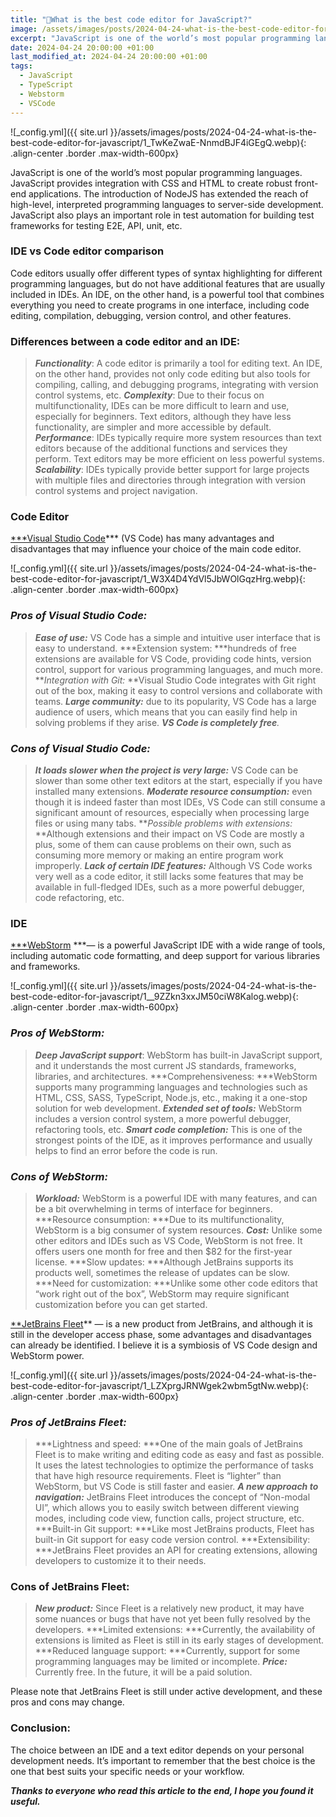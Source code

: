 ```yaml
---
title: "🤔What is the best code editor for JavaScript?"
image: /assets/images/posts/2024-04-24-what-is-the-best-code-editor-for-javascript/1_TwKeZwaE-NnmdBJF4iGEgQ.webp
excerpt: "JavaScript is one of the world’s most popular programming languages. JavaScript provides integration with CSS and HTML to create robust front-end applications. The introduction of NodeJS has extended the reach of high-level, interpreted programming languages to server-side development. JavaScript also plays an important role in test automation for building test frameworks for testing E2E, API, unit, etc."
date: 2024-04-24 20:00:00 +01:00
last_modified_at: 2024-04-24 20:00:00 +01:00
tags:
  - JavaScript
  - TypeScript
  - Webstorm
  - VSCode
---
```


![_config.yml]({{ site.url }}/assets/images/posts/2024-04-24-what-is-the-best-code-editor-for-javascript/1_TwKeZwaE-NnmdBJF4iGEgQ.webp){: .align-center .border .max-width-600px}

JavaScript is one of the world’s most popular programming languages. JavaScript provides integration with CSS and HTML to create robust front-end applications. The introduction of NodeJS has extended the reach of high-level, interpreted programming languages to server-side development. JavaScript also plays an important role in test automation for building test frameworks for testing E2E, API, unit, etc.

### **IDE vs Code editor comparison**

Code editors usually offer different types of syntax highlighting for different programming languages, but do not have additional features that are usually included in IDEs. An IDE, on the other hand, is a powerful tool that combines everything you need to create programs in one interface, including code editing, compilation, debugging, version control, and other features.

### Differences between a code editor and an IDE:
> ***Functionality***: A code editor is primarily a tool for editing text. An IDE, on the other hand, provides not only code editing but also tools for compiling, calling, and debugging programs, integrating with version control systems, etc.
> ***Complexity***: Due to their focus on multifunctionality, IDEs can be more difficult to learn and use, especially for beginners. Text editors, although they have less functionality, are simpler and more accessible by default.
> ***Performance***: IDEs typically require more system resources than text editors because of the additional functions and services they perform. Text editors may be more efficient on less powerful systems.
> ***Scalability***: IDEs typically provide better support for large projects with multiple files and directories through integration with version control systems and project navigation.

### **Code Editor**

[***Visual Studio Code](https://code.visualstudio.com/)*** (VS Code) has many advantages and disadvantages that may influence your choice of the main code editor.

![_config.yml]({{ site.url }}/assets/images/posts/2024-04-24-what-is-the-best-code-editor-for-javascript/1_W3X4D4YdVl5JbWOlGqzHrg.webp){: .align-center .border .max-width-600px}

### ***Pros of Visual Studio Code:***
> ***Ease of use:*** VS Code has a simple and intuitive user interface that is easy to understand.
> ***Extension system: ***hundreds of free extensions are available for VS Code, providing code hints, version control, support for various programming languages, and much more.
> ***Integration with Git:* **Visual Studio Code integrates with Git right out of the box, making it easy to control versions and collaborate with teams.
> ***Large community:*** due to its popularity, VS Code has a large audience of users, which means that you can easily find help in solving problems if they arise.
> ***VS Code is completely free**.*

### ***Cons of Visual Studio Code:***
> ***It loads slower when the project is very large:*** VS Code can be slower than some other text editors at the start, especially if you have installed many extensions.
> ***Moderate resource consumption:*** even though it is indeed faster than most IDEs, VS Code can still consume a significant amount of resources, especially when processing large files or using many tabs.
> ***Possible problems with extensions:* **Although extensions and their impact on VS Code are mostly a plus, some of them can cause problems on their own, such as consuming more memory or making an entire program work improperly.
> ***Lack of certain IDE features:*** Although VS Code works very well as a code editor, it still lacks some features that may be available in full-fledged IDEs, such as a more powerful debugger, code refactoring, etc.

### **IDE**

[***WebStorm](https://www.jetbrains.com/webstorm/) ***— is a powerful JavaScript IDE with a wide range of tools, including automatic code formatting, and deep support for various libraries and frameworks.

![_config.yml]({{ site.url }}/assets/images/posts/2024-04-24-what-is-the-best-code-editor-for-javascript/1__9ZZkn3xxJM50ciW8Kalog.webp){: .align-center .border .max-width-600px}

### *Pros of WebStorm:*
> ***Deep JavaScript support***: WebStorm has built-in JavaScript support, and it understands the most current JS standards, frameworks, libraries, and architectures.
> ***Comprehensiveness: ***WebStorm supports many programming languages and technologies such as HTML, CSS, SASS, TypeScript, Node.js, etc., making it a one-stop solution for web development.
> ***Extended set of tools:*** WebStorm includes a version control system, a more powerful debugger, refactoring tools, etc.
> ***Smart code completion:*** This is one of the strongest points of the IDE, as it improves performance and usually helps to find an error before the code is run.

### *Cons of WebStorm:*
> ***Workload:*** WebStorm is a powerful IDE with many features, and can be a bit overwhelming in terms of interface for beginners.
> ***Resource consumption: ***Due to its multifunctionality, WebStorm is a big consumer of system resources.
> ***Cost:*** Unlike some other editors and IDEs such as VS Code, WebStorm is not free. It offers users one month for free and then $82 for the first-year license.
> ***Slow updates: ***Although JetBrains supports its products well, sometimes the release of updates can be slow.
> ***Need for customization: ***Unlike some other code editors that “work right out of the box”, WebStorm may require significant customization before you can get started.

[**JetBrains Fleet](https://www.jetbrains.com/fleet/)** — is a new product from JetBrains, and although it is still in the developer access phase, some advantages and disadvantages can already be identified. I believe it is a symbiosis of VS Code design and WebStorm power.

![_config.yml]({{ site.url }}/assets/images/posts/2024-04-24-what-is-the-best-code-editor-for-javascript/1_LZXprgJRNWgek2wbm5gtNw.webp){: .align-center .border .max-width-600px}

### *Pros of JetBrains Fleet:*
> ***Lightness and speed: ***One of the main goals of JetBrains Fleet is to make writing and editing code as easy and fast as possible. It uses the latest technologies to optimize the performance of tasks that have high resource requirements. Fleet is “lighter” than WebStorm, but VS Code is still faster and easier.
> ***A new approach to navigation:*** JetBrains Fleet introduces the concept of “Non-modal UI”, which allows you to easily switch between different viewing modes, including code view, function calls, project structure, etc.
> ***Built-in Git support: ***Like most JetBrains products, Fleet has built-in Git support for easy code version control.
> ***Extensibility: ***JetBrains Fleet provides an API for creating extensions, allowing developers to customize it to their needs.

### Cons of JetBrains Fleet:
> ***New product:*** Since Fleet is a relatively new product, it may have some nuances or bugs that have not yet been fully resolved by the developers.
> ***Limited extensions: ***Currently, the availability of extensions is limited as Fleet is still in its early stages of development.
> ***Reduced language support: ***Currently, support for some programming languages may be limited or incomplete.
> ***Price:*** Currently free. In the future, it will be a paid solution.

Please note that JetBrains Fleet is still under active development, and these pros and cons may change.

### Conclusion:

The choice between an IDE and a text editor depends on your personal development needs. It’s important to remember that the best choice is the one that best suits your specific needs or your workflow.

***Thanks to everyone who read this article to the end, I hope you found it useful.***
